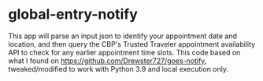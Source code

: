 # global-entry-notify
This app will parse an input json to identify your appointment date and location, and then query the CBP's Trusted Traveler appointment availability API to check for any earlier appointment time slots. This code based on what I found on https://github.com/Drewster727/goes-notify, tweaked/modified to work with Python 3.9 and local execution only.
